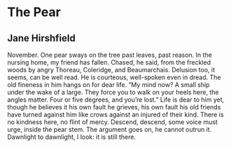 # The Pear
## Jane Hirshfield
November. One pear
sways on the tree past leaves, past reason.
In the nursing home, my friend has fallen.
Chased, he said, from the freckled woods
by angry Thoreau, Coleridge, and Beaumarchais.
Delusion too, it seems, can be well read.
He is courteous, well-spoken even in dread.
The old fineness in him hangs on
for dear life. “My mind now?
A small ship under the wake of a large.
They force you to walk on your heels here,
the angles matter. Four or five degrees,
and you’re lost.” Life is dear to him yet,
though he believes it his own fault he grieves,
his own fault his old friends have turned against him
like crows against an injured of their kind.
There is no kindness here, no flint of mercy.
Descend, descend,
some voice must urge, inside the pear stem.
The argument goes on, he cannot outrun it.
Dawnlight to dawnlight, I look: it is still there.